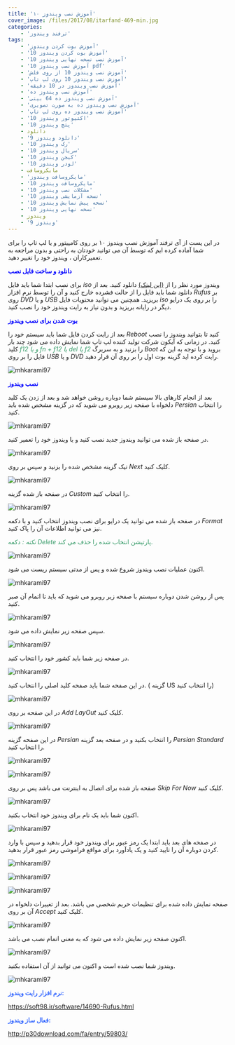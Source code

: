 ```yaml
---
title: 'آموزش نصب ویندوز ۱۰'
cover_image: /files/2017/08/itarfand-469-min.jpg
categories:
    - 'ترفند ویندوز'
tags:
    - 'آموزش بوت كردن ويندوز'
    - 'آموزش بوت كردن ويندوز 10'
    - 'آموزش نصب نسخه نهایی ویندوز 10'
    - 'آموزش نصب ویندوز 10 pdf'
    - 'آموزش نصب ویندوز 10 از روی فلش'
    - 'آموزش نصب ویندوز 10 روی لپ تاپ'
    - 'آموزش نصب ویندوز در 10 دقیقه'
    - 'آموزش نصب ویندوز ده'
    - 'آموزش نصب ویندوز ده 64 بیتی'
    - 'آموزش نصب ویندوز ده به صورت تصویری'
    - 'آموزش نصب ویندوز ده روی لپ تاپ'
    - 'اکتیوتور ویندوز 10'
    - 'پتچ ویندوز 10'
    - دانلود
    - 'دانلود ویندوز 9'
    - 'رک ویندوز 10'
    - 'سریال ویندوز 10'
    - 'کیجن ویندوز 10'
    - 'لودر ویندوز 10'
    - مایکروسافت
    - 'مایکروسافت ویندوز'
    - 'مایکروسافت ویندوز 10'
    - 'مشکلات نصب ویندوز 10'
    - 'نسخه آزمایشی ویندوز 10'
    - 'نسخه پیش نمایش ویندوز 10'
    - 'نسخه نهایی ویندوز 10'
    - ویندوز
    - 'ویندوز 9'
---
```


در این پست از آی ترفند آموزش نصب ویندوز ۱۰ بر روی کامپیتور و یا لپ تاپ را برای شما آماده کرده ایم که توسط آن می توانید خودتان به راحتی و بدون مراجعه به تعمیرکاران ، ویندوز خود را تغییر دهید.

<span style="color: #0000ff;">**دانلود و ساخت فایل نصب**</span>

برای نصب ابتدا شما باید فایل *iso* ویندوز مورد نظر را از [(این لینک)](https://soft98.ir/os/windows-10/16142-%D9%88%DB%8C%D9%86%D8%AF%D9%88%D8%B2-10-%D8%B4%D8%B1%DA%A9%D8%AA%DB%8C.html) دانلود کنید. بعد از دانلود شما باید فایل را از حالت فشرده خارج کنید و آن را توسط نرم افزار *Rufus* بر روی *DVD* و یا *USB* بریزید. همچنین می توانید محتویات فایل *iso* را بر روی یک درایو دیگر در رایانه بریزید و بدون نیاز به رایت ویندوز خود را نصب کنید.

<span style="color: #0000ff;">**بوت شدن برای نصب ویندوز**</span>

بعد از رایت کردن فایل شما باید سیستم خود را *Reboot* کنید تا بتوانید ویندوز را نصب کنید. در زمانی که آیکون شرکت تولید کننده لپ تاپ شما نمایش داده می شود چند بار کلید<span style="color: #339966;"> *f12 و یا fn + f12 یا del یا f2* </span>را بزنید و به سربرگ *Boot* بروید و با توجه به این که فایل را بر روی *USB* و یا *DVD* رایت کرده اید گزینه بوت اول را بر روی آن قرار دهید.

![mhkarami97](/files/2017/08/itarfand-490-min.jpg)  

<span style="color: #0000ff;">**نصب ویندوز**</span>

بعد از انجام کارهای بالا سیستم شما دوباره روشن خواهد شد و بعد از زدن یک کلید دلخواه با صفحه زیر روبرو می شوید که در گزینه مشخص شده باید *Persian* را انتخاب کنید.

![mhkarami97](/files/2017/08/itarfand-448-min.jpg)  

در صفحه باز شده می توانید ویندوز جدید نصب کنید و یا ویندوز خود را تعمیر کنید.

![mhkarami97](/files/2017/08/itarfand-449-min.jpg)  

تیک گزینه مشخص شده را بزنید و سپس بر روی *Next* کلیک کنید.

![mhkarami97](/files/2017/08/itarfand-450-min.jpg)  

در صفحه باز شده گزینه *Custom* را انتخاب کنید.

![mhkarami97](/files/2017/08/itarfand-451-min.jpg)  

در صفحه باز شده می توانید یک درایو برای نصب ویندوز انتخاب کنید و با دکمه *Format* نیز می توانید اطلاعات آن را پاک کنید.

<span style="color: #339966;">*نکته :* دکمه *Delete* پارتیشن انتخاب شده را حذف می کند.</span>

![mhkarami97](/files/2017/08/itarfand-452-min.jpg)  

اکنون عملیات نصب ویندوز شروع شده و پس از مدتی سیستم ریست می شود.

![mhkarami97](/files/2017/08/itarfand-453-min.jpg)  

پس از روشن شدن دوباره سیستم با صفحه زیر روبرو می شوید که باید تا اتمام آن صبر کنید.

![mhkarami97](/files/2017/08/itarfand-454-min.jpg)  

سپس صفحه زیر نمایش داده می شود.

![mhkarami97](/files/2017/08/itarfand-455-min.jpg)  

در صفحه زیر شما باید کشور خود را انتخاب کنید.

![mhkarami97](/files/2017/08/itarfand-456-min.jpg)  

در این صفحه شما باید صفحه کلید اصلی را انتخاب کنید. ( گزینه US را انتخاب کنید)  

![mhkarami97](/files/2017/08/itarfand-457-min.jpg)  

در این صفحه بر روی *Add LayOut* کلیک کنید.

![mhkarami97](/files/2017/08/itarfand-458-min.jpg)  

در این صفحه گزینه *Persian* را انتخاب بکنید و در صفحه بعد گزینه *Persian Standard* را انتخاب کنید.

![mhkarami97](/files/2017/08/itarfand-459-min.jpg)  

![mhkarami97](/files/2017/08/itarfand-460-min.jpg)  

صفحه باز شده برای اتصال به اینترنت می باشد پس بر روی *Skip For Now* کلیک کنید.

![mhkarami97](/files/2017/08/itarfand-461-min-1.jpg)  

اکنون شما باید یک نام برای ویندوز خود انتخاب بکنید.

![mhkarami97](/files/2017/08/itarfand-462-min.jpg)  

در صفحه های بعد باید ابتدا یک رمز عبور برای ویندوز خود قرار بدهید و سپس با وارد کردن دوباره آن را تایید کنید و یک یادآورد برای مواقع فراموشی رمز عبور قرار بدهید.

![mhkarami97](/files/2017/08/itarfand-463-min.jpg)  

![mhkarami97](/files/2017/08/itarfand-464-min.jpg)  

![mhkarami97](/files/2017/08/itarfand-465-min.jpg)  

صفحه نمایش داده شده برای تنظیمات حریم شخصی می باشد. بعد از تغییرات دلخواه در آن بر روی *Accept* کلیک کنید.

![mhkarami97](/files/2017/08/itarfand-466-min.jpg)  

اکنون صفحه زیر نمایش داده می شود که به معنی اتمام نصب می باشد.

![mhkarami97](/files/2017/08/itarfand-467-min.jpg)  

ویندوز شما نصب شده است و اکنون می توانید از آن استفاده بکنید.

![mhkarami97](/files/2017/08/itarfand-468-min.jpg)  

<span style="color: #3366ff;">**نرم افزار رایت ویندوز:**</span>

<span style="color: #339966;">https://soft98.ir/software/14690-Rufus.html</span>

<span style="color: #3366ff;">**فعال ساز ویندوز:**</span>

<span style="color: #339966;">http://p30download.com/fa/entry/59803/</span>